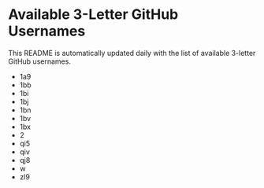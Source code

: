 # Available 3-Letter GitHub Usernames

This README is automatically updated daily with the list of available 3-letter GitHub usernames.

- 1a9
- 1bb
- 1bi
- 1bj
- 1bn
- 1bv
- 1bx
- 2
- qi5
- qiv
- qj8
- w
- zl9
